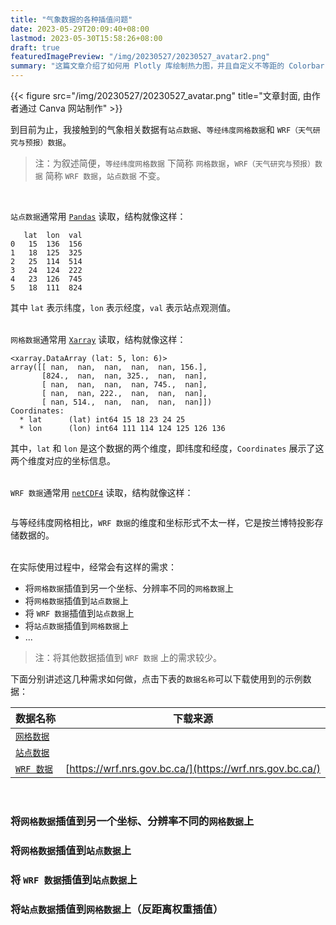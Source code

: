 ```yaml
---
title: "气象数据的各种插值问题"
date: 2023-05-29T20:09:40+08:00
lastmod: 2023-05-30T15:58:26+08:00
draft: true
featuredImagePreview: "/img/20230527/20230527_avatar2.png"
summary: "这篇文章介绍了如何用 Plotly 库绘制热力图，并且自定义不等距的 Colorbar，最后将图的效果与 Matplotlib 的 pcolormesh 做对比。页面中可以直接预览和操作 Plotly 图表。"
---
```


{{< figure src="/img/20230527/20230527_avatar.png" title="文章封面, 由作者通过 Canva 网站制作" >}}

到目前为止，我接触到的气象相关数据有`站点数据`、`等经纬度网格数据`和 `WRF（天气研究与预报）数据`。

> 注：为叙述简便，`等经纬度网格数据` 下简称 `网格数据`，`WRF（天气研究与预报）数据` 简称 `WRF 数据`，`站点数据` 不变。

<br/>

`站点数据`通常用 [`Pandas`](https://docs.xarray.dev/en/stable/getting-started-guide/quick-overview.html) 读取，结构就像这样：

```
   lat  lon  val
0   15  136  156
1   18  125  325
2   25  114  514
3   24  124  222
4   23  126  745
5   18  111  824
```

其中 `lat` 表示纬度，`lon` 表示经度，`val` 表示站点观测值。<br/><br/>

`网格数据`通常用 [`Xarray`](https://docs.xarray.dev/en/stable/getting-started-guide/quick-overview.html) 读取，结构就像这样：

```
<xarray.DataArray (lat: 5, lon: 6)>
array([[ nan,  nan,  nan,  nan,  nan, 156.],
       [824.,  nan,  nan, 325.,  nan,  nan],
       [ nan,  nan,  nan,  nan, 745.,  nan],
       [ nan,  nan, 222.,  nan,  nan,  nan],
       [ nan, 514.,  nan,  nan,  nan,  nan]])
Coordinates:
  * lat      (lat) int64 15 18 23 24 25
  * lon      (lon) int64 111 114 124 125 126 136
```

其中，`lat` 和 `lon` 是这个数据的两个维度，即纬度和经度，`Coordinates` 展示了这两个维度对应的坐标信息。<br/><br/>

`WRF 数据`通常用 [`netCDF4`](https://unidata.github.io/netcdf4-python/) 读取，结构就像这样：

```
```

与等经纬度网格相比，`WRF 数据`的维度和坐标形式不太一样，它是按兰博特投影存储数据的。<br/><br/>

在实际使用过程中，经常会有这样的需求：

- 将`网格数据`插值到另一个坐标、分辨率不同的`网格数据`上
- 将`网格数据`插值到`站点数据`上
- 将 `WRF 数据`插值到`站点数据`上
- 将`站点数据`插值到`网格数据`上
- ...

> 注：将其他数据插值到 `WRF 数据` 上的需求较少。

下面分别讲述这几种需求如何做，点击下表的`数据名称`可以下载使用到的示例数据：

| 数据名称 | 下载来源 |
| ----    | ----    |
| [`网格数据`]() | |
| [`站点数据`]() | |
| [`WRF 数据`]() | [https://wrf.nrs.gov.bc.ca/](https://wrf.nrs.gov.bc.ca/) |

<br/>

### 将`网格数据`插值到另一个坐标、分辨率不同的`网格数据`上


### 将`网格数据`插值到`站点数据`上


### 将 `WRF 数据`插值到`站点数据`上


### 将`站点数据`插值到`网格数据`上（反距离权重插值）



